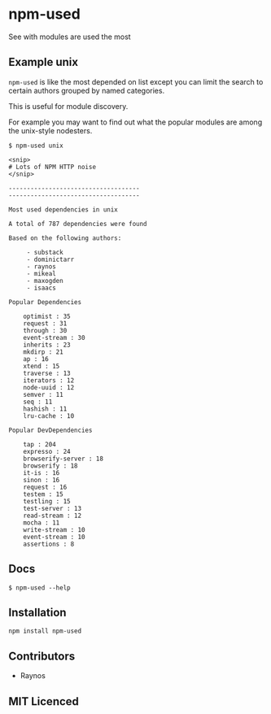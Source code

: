 # npm-used

See with modules are used the most

## Example unix

`npm-used` is like the most depended on list except you can limit the
search to certain authors grouped by named categories.

This is useful for module discovery.

For example you may want to find out what the popular modules are among
the unix-style nodesters.

```
$ npm-used unix

<snip>
# Lots of NPM HTTP noise
</snip>

------------------------------------
------------------------------------

Most used dependencies in unix

A total of 787 dependencies were found

Based on the following authors:

     - substack
     - dominictarr
     - raynos
     - mikeal
     - maxogden
     - isaacs

Popular Dependencies

    optimist : 35
    request : 31
    through : 30
    event-stream : 30
    inherits : 23
    mkdirp : 21
    ap : 16
    xtend : 15
    traverse : 13
    iterators : 12
    node-uuid : 12
    semver : 11
    seq : 11
    hashish : 11
    lru-cache : 10

Popular DevDependencies

    tap : 204
    expresso : 24
    browserify-server : 18
    browserify : 18
    it-is : 16
    sinon : 16
    request : 16
    testem : 15
    testling : 15
    test-server : 13
    read-stream : 12
    mocha : 11
    write-stream : 10
    event-stream : 10
    assertions : 8
```

## Docs

`$ npm-used --help`

## Installation

`npm install npm-used`

## Contributors

 - Raynos

## MIT Licenced

